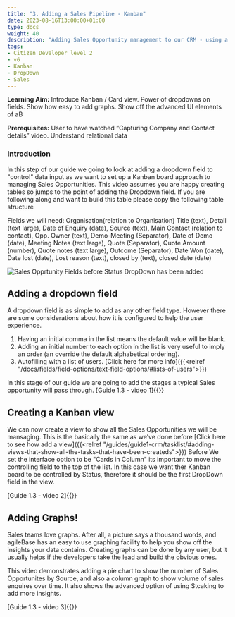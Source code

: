 ```yaml
---
title: "3. Adding a Sales Pipeline - Kanban"
date: 2023-08-16T13:00:00+01:00
type: docs
weight: 40
description: "Adding Sales Opportunity management to our CRM - using a Kanban board and DropDown fields."
tags:
- Citizen Developer level 2
- v6
- Kanban
- DropDown
- Sales
---
```

**Learning Aim:**  Introduce Kanban / Card view. Power of dropdowns on fields. Show how easy to add graphs. Show off the advanced UI elements of aB

**Prerequisites:** User to have watched “Capturing Company and Contact details” video. Understand relational data

### Introduction
In this step of our guide we going to look at adding a dropdown field to "control" data input as we want to set up a Kanban board approach to managing Sales Opportunities.
This video assumes you are happy creating tables so jumps to the point of adding the Dropdown field.
If you are following along and want to build this table please copy the following table structure 

Fields we will need: Organisation(relation to Organisation) Title (text), Detail (text large), Date of Enquiry (date), Source (text), Main Contact (relation to contact), Opp. Owner (text), Demo-Meeting (Separator), Date of Demo (date), Meeting Notes (text large), Quote (Separator), Quote Amount (number), Quote notes (text large), Outcome (Separator), Date Won (date), Date lost (date), Lost reason (text), closed by (text), closed date (date)

![Sales Opprtunity Fields before Status DropDown has been added](/Sales_Opportunity_pre_dropdown)

## Adding a dropdown field
A dropdown field is as simple to add as any other field type. However there are some considerations about how it is configured to help the user experience. 
1. Having an initial comma in the list means the default value will be blank. 
2. Adding an initial number to each option in the list is very useful to imply an order (an override the default alphabetical ordering).
3. Autofilling with a list of users. [Click here for more info]({{<relref "/docs/fields/field-options/text-field-options/#lists-of-users">}})

In this stage of our guide we are going to add the stages a typical Sales opportunity will pass through.
[Guide 1.3 - video 1]{{<youtube id="1PzY64hPWlE">}}

## Creating a Kanban view
We can now create a view to show all the Sales Opportunities we will be mansaging.
This is the basically the same as we’ve done before
[Click here to see how add a view]({{<relref "/guides/guide1-crm/tasklist/#adding-views-that-show-all-the-tasks-that-have-been-createds">}})
Before We set the interface option to be "Cards in Column" its important to move the controlling field to the top of the list. In this case we want ther Kanban board to be controlled by Status, therefore it should be the first DropDown field in the view. 

[Guide 1.3 - video 2]{{<youtube id="ydCtGAdgqjk">}}

## Adding Graphs!
Sales teams love graphs. After all, a picture says a thousand words, and agileBase has an easy to use graphing facility to help you show off the insights your data contains.
Creating graphs can be done by any user, but it usually helps if the developers take the lead and build the obvious ones.

This video demonstrates adding a pie chart to show the number of Sales Opportunites by Source, and also a column graph to show volume of sales enquires over time. It also shows the advanced option of using Stcaking to add more insights.

[Guide 1.3 - video 3]{{<youtube id="3FOOk8QS5RE">}}